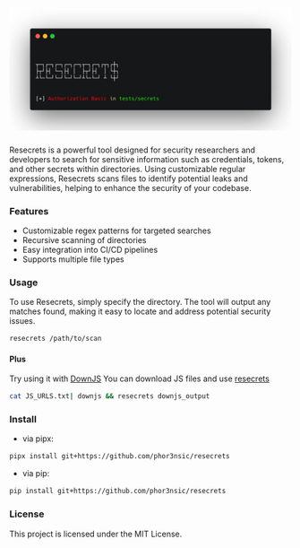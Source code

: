 # 
![alt text](images/image.png)

###

Resecrets is a powerful tool designed for security researchers and developers to search for sensitive information such as credentials, tokens, and other secrets within directories. Using customizable regular expressions, Resecrets scans files to identify potential leaks and vulnerabilities, helping to enhance the security of your codebase.

### Features

- Customizable regex patterns for targeted searches
- Recursive scanning of directories
- Easy integration into CI/CD pipelines
- Supports multiple file types

### Usage

To use Resecrets, simply specify the directory. The tool will output any matches found, making it easy to locate and address potential security issues.

```sh
resecrets /path/to/scan
```

#### Plus

Try using it with [DownJS](https://github.com/deeplooklabs/downjs)
You can download JS files and use [resecrets](https://github.com/phor3nsic/resecrets)

```sh
cat JS_URLS.txt| downjs && resecrets downjs_output
```

### Install

- via pipx:

```sh
pipx install git+https://github.com/phor3nsic/resecrets
```
- via pip:

```sh
pip install git+https://github.com/phor3nsic/resecrets
```

### License

This project is licensed under the MIT License.